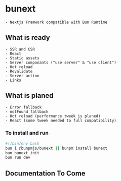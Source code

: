 # bunext

    - Nextjs Framwork compatible with Bun Runtime

## What is ready

    - SSR and CSR
    - React
    - Static assets
    - Server componants ("use server" & "use client")
    - Hot reload
    - Revalidate
    - Server action
    - Links

## What is planed

    - Error fallback
    - notFound fallback
    - Hot reload (performance tweek is planed)
    - React (some tweek needed to full compatibility)

### To install and run

```Bash
#!/bin/env bash
bun i @bunpmjs/bunext || bunpm install bunext
bun bunext init
bun run dev
```

## Documentation To Come
